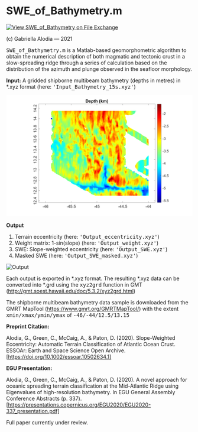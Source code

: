 # SWE_of_Bathymetry.m

[![View SWE_of_Bathymetry on File Exchange](https://www.mathworks.com/matlabcentral/images/matlab-file-exchange.svg)](https://www.mathworks.com/matlabcentral/fileexchange/108139-swe_of_bathymetry)

(c) Gabriella Alodia &#8212; 2021

<tt>SWE_of_Bathymetry.m</tt> is a Matlab-based geomorphometric algorithm to obtain the numerical description of both magmatic and tectonic crust in a slow-spreading ridge through a series of calculation based on the distribution of the azimuth and plunge observed in the seafloor morphology.

<b>Input:</b>
A gridded shipborne multibeam bathymetry (depths in metres) in *.xyz format (here: <tt>'Input_Bathymetry_15s.xyz'</tt>)

![Input](https://github.com/gabriella-alodia/SWE_of_Bathymetry/blob/main/Figure_Input.png)

<b>Output</b>
1. Terrain eccentricity (here: <tt>'Output_eccentricity.xyz'</tt>)
2. Weight matrix: 1-sin(slope) (here: <tt>'Output_weight.xyz'</tt>)
3. SWE: Slope-weighted eccentricity (here: <tt>'Output_SWE.xyz'</tt>)
4. Masked SWE (here: <tt>'Output_SWE_masked.xyz'</tt>)

![Output](https://github.com/gabriella-alodia/SWE_of_Bathymetry/blob/main/Figure_Output.png)

Each output is exported in *.xyz format. The resulting *.xyz data can be converted into *.grd using the <tt>xyz2grd</tt> function in GMT (http://gmt.soest.hawaii.edu/doc/5.3.2/xyz2grd.html)

The shipborne multibeam bathymetry data sample is downloaded from the GMRT MapTool (https://www.gmrt.org/GMRTMapTool/) with the extent <tt>xmin/xmax/ymin/ymax</tt> of <tt>-46/-44/12.5/13.15</tt>

<b>Preprint Citation:</b>

Alodia, G., Green, C., McCaig, A., & Paton, D. (2020). Slope-Weighted Eccentricity: Automatic Terrain Classification of Atlantic Ocean Crust. ESSOAr: Earth and Space Science Open Archive. [https://doi.org/10.1002/essoar.10502634.1]

<b>EGU Presentation:</b>

Alodia, G., Green, C., McCaig, A., & Paton, D. (2020). A novel approach for oceanic spreading terrain classification at the Mid-Atlantic Ridge using Eigenvalues of high-resolution bathymetry. In EGU General Assembly Conference Abstracts (p. 337). [https://presentations.copernicus.org/EGU2020/EGU2020-337_presentation.pdf]

Full paper currently under review.
